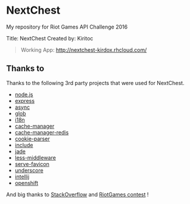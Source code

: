 # NextChest

My repository for Riot Games API Challenge 2016

Title: NextChest
Created by: Kiritoc

> Working App: <http://nextchest-kirdox.rhcloud.com/>

## Thanks to ##

Thanks to the following 3rd party projects that were used for NextChest.
* [node.js](https://nodejs.org/)
* [express](http://expressjs.com/)
* [async](https://github.com/caolan/async)
* [glob](https://github.com/isaacs/node-glob)
* [i18n](https://github.com/mashpie/i18n-node)
* [cache-manager](https://github.com/BryanDonovan/node-cache-manager)
* [cache-manager-redis](https://github.com/dial-once/node-cache-manager-redis)
* [cookie-parser](https://github.com/expressjs/cookie-parser)
* [include](https://github.com/anthonynichols/node-include)
* [jade](http://jade-lang.com/)
* [less-middleware](https://github.com/emberfeather/less.js-middleware)
* [serve-favicon](https://github.com/expressjs/serve-favicon)
* [underscore](http://underscorejs.org/)
* [intellij](https://www.jetbrains.com/idea/)
* [openshift](https://www.openshift.com/)

And big thanks to [StackOverflow](http://stackoverflow.com/) and [RiotGames contest](https://developer.riotgames.com/) !
